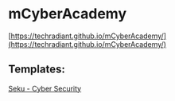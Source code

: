 # mCyberAcademy
[https://techradiant.github.io/mCyberAcademy/](https://techradiant.github.io/mCyberAcademy/)


## Templates:
[Seku - Cyber Security](https://techradiant.github.io/mCyberAcademy/templates/seku/default/default.html)

